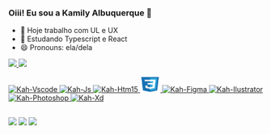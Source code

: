 ### Oiii! Eu sou a Kamily Albuquerque 👋

- 🔭 Hoje trabalho com UL e UX
- 🌱 Estudando Typescript e React 
- 😄 Pronouns: ela/dela

<div scr="center">
<a href="https://github.com/kamilyalbuquerque">
  <img height="180em" src="https://github-readme-stats.vercel.app/api?username=kamilyalbuquerque&show_icons=true&theme=dracula&include_all_commits=true&count_private=true"/>
  <img height="180em" src="https://github-readme-stats.vercel.app/api/top-langs/?username=kamilyalbuquerque&layout=compact&langs_count=7&theme=dracula"/>
</div>
<div style="display: inline_block"><br>
  <img scr="center" alt="Kah-Vscode" height="30" width="40"
src="https://cdn.jsdelivr.net/gh/devicons/devicon/icons/vscode/vscode-original.svg" />     
  <img scr="center" alt="Kah-Js" height="30" width="40" 
src="https://cdn.jsdelivr.net/gh/devicons/devicon/icons/javascript/javascript-original.svg" />
  <img scr="center" alt="Kah-Htm15" height="30" width="40"                                                
src="https://cdn.jsdelivr.net/gh/devicons/devicon/icons/html5/html5-original.svg" />                                                 <img scr="center" alt="Kah-CSS" height="30" width="40"
src="https://raw.githubusercontent.com/devicons/devicon/master/icons/css3/css3-original.svg">                                         <img scr="center" alt="Kah-Figma" height="30" width="40"
src="https://cdn.jsdelivr.net/gh/devicons/devicon/icons/figma/figma-original.svg"/>
  <img scr="center" alt="Kah-Ilustrator" height="30" width="40"
src="https://cdn.jsdelivr.net/gh/devicons/devicon/icons/illustrator/illustrator-plain.svg" />
  <img scr="center" alt="Kah-Photoshop" height="30" width="40"
src="https://cdn.jsdelivr.net/gh/devicons/devicon/icons/photoshop/photoshop-plain.svg" />
  <img scr="center" alt="Kah-Xd" height="30" width="40"
src="https://cdn.jsdelivr.net/gh/devicons/devicon/icons/xd/xd-plain.svg" />     
</div>  
  
##
<div>
  <a href="https://instagram.com/kahalbuquerque01_" target="_blank"><img src="https://img.shields.io/badge/-Instagram-%23E4405F?style=for-the-badge&logo=instagram&logoColor=white" target="_blank"></a>
  <a href ="kamily.albuquerque007@gmail.com"><img src="https://img.shields.io/badge/-Gmail-%23333?style=for-the-badge&logo=gmail&logoColor=white" target="_blank"></a>
  <a href="https://www.linkedin.com/in/kamily-albuquerque-6261221ab/" target="_blank"><img src="https://img.shields.io/badge/-LinkedIn-%230077B5?style=for-the-badge&logo=linkedin&logoColor=white" target="_blank"></a>
</div>
